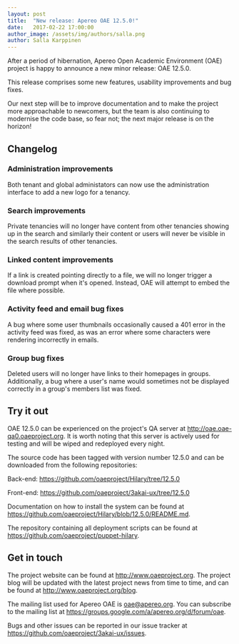 ```yaml
---
layout: post
title:  "New release: Apereo OAE 12.5.0!"
date:   2017-02-22 17:00:00
author_image: /assets/img/authors/salla.png
author: Salla Karppinen
---
```

<p>After a period of hibernation, Apereo Open Academic Environment (OAE) project is happy to announce a new minor release: OAE 12.5.0.</p><p>This release comprises some new features, usability improvements and bug fixes.</p><p>Our next step will be to improve documentation and to make the project more approachable to newcomers, but the team is also continuing to modernise the code base, so fear not; the next major release is on the horizon!</p>
<!--more-->
<h2>Changelog</h2>
  <h3>Administration improvements</h3><p>Both tenant and global administators can now use the administration interface to add a new logo for a tenancy.</p>
  <h3>Search improvements</h3><p>Private tenancies will no longer have content from other tenancies showing up in the search and similarly their content or users will never be visible in the search results of other tenancies.</p>
  <h3>Linked content improvements</h3><p>If a link is created pointing directly to a file, we will no longer trigger a download prompt when it's opened. Instead, OAE will attempt to embed the file where possible.</p>
  <h3>Activity feed and email bug fixes</h3><p>A bug where some user thumbnails occasionally caused a 401 error in the activity feed was fixed, as was an error where some characters were rendering incorrectly in emails.</p>
  <h3>Group bug fixes</h3><p>Deleted users will no longer have links to their homepages in groups. Additionally, a bug where a user's name would sometimes not be displayed correctly in a group's members list was fixed.</p>
<h2>Try it out</h2>
  <p>OAE 12.5.0 can be experienced on the project's QA server at <a href="http://oae.oae-qa0.oaeproject.org" target="_blank">http://oae.oae-qa0.oaeproject.org</a>. It is worth noting that this server is actively used for testing and will be wiped and redeployed every night.</p>
  <p>The source code has been tagged with version number 12.5.0 and can be downloaded from the following repositories:</p>
  <p>Back-end: <a href="https://github.com/oaeproject/Hilary/tree/12.5.0" target="_blank">https://github.com/oaeproject/Hilary/tree/12.5.0</a></p>
  <p>Front-end: <a href="https://github.com/oaeproject/3akai-ux/tree/12.5.0" target="_blank">https://github.com/oaeproject/3akai-ux/tree/12.5.0</a></p>
  <p>Documentation on how to install the system can be found at <a href="https://github.com/oaeproject/Hilary/blob/12.5.0/README.md" target="_blank">https://github.com/oaeproject/Hilary/blob/12.5.0/README.md</a>.</p>
  <p>The repository containing all deployment scripts can be found at <a href="https://github.com/oaeproject/puppet-hilary" target="_blank">https://github.com/oaeproject/puppet-hilary</a>.</p>
<h2>Get in touch</h2>
  <p>The project website can be found at <a href="http://www.oaeproject.org" target="_blank">http://www.oaeproject.org</a>. The project blog will be updated with the latest project news from time to time, and can be found at <a href="http://www.oaeproject.org/blog" target="_blank">http://www.oaeproject.org/blog</a>.</p>
  <p>The mailing list used for Apereo OAE is <a href="mailto:oae@apereo.org">oae@apereo.org</a>. You can subscribe to the mailing list at <a href="https://groups.google.com/a/apereo.org/d/forum/oae" target="_blank">https://groups.google.com/a/apereo.org/d/forum/oae</a>.</p>
  <p>Bugs and other issues can be reported in our issue tracker at <a href="https://github.com/oaeproject/3akai-ux/issues" target="_blank">https://github.com/oaeproject/3akai-ux/issues</a>.</p>
